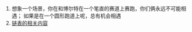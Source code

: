 1. 想象一个场景，你在和博尔特在一个笔直的赛道上赛跑，你们俩永远不可能相遇；
如果是在一个圆形跑道上呢，总有机会相遇
1. [链表的相关内容](https://zhuanlan.zhihu.com/p/38521018)

